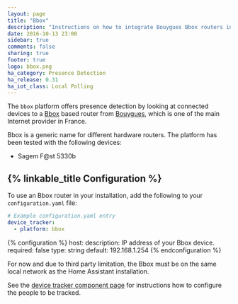 ```yaml
---
layout: page
title: "Bbox"
description: "Instructions on how to integrate Bouygues Bbox routers into Home Assistant."
date: 2016-10-13 23:00
sidebar: true
comments: false
sharing: true
footer: true
logo: bbox.png
ha_category: Presence Detection
ha_release: 0.31
ha_iot_class: Local Polling
---
```



The `bbox` platform offers presence detection by looking at connected devices to a [Bbox](https://fr.wikipedia.org/wiki/Bbox) based router from [Bouygues](https://www.bouyguestelecom.fr/), which is one of the main Internet provider in France.

Bbox is a generic name for different hardware routers. The platform has been tested with the following devices:

- Sagem F@st 5330b

## {% linkable_title Configuration %}

To use an Bbox router in your installation, add the following to your `configuration.yaml` file:

```yaml
# Example configuration.yaml entry
device_tracker:
  - platform: bbox
```

{% configuration %}
host:
  description: IP address of your Bbox device.
  required: false
  type: string
  default: 192.168.1.254
{% endconfiguration %}


<p class='note warning'>
For now and due to third party limitation, the Bbox must be on the same local network as the Home Assistant installation.
</p>

See the [device tracker component page](/components/device_tracker/) for instructions how to configure the people to be tracked.


